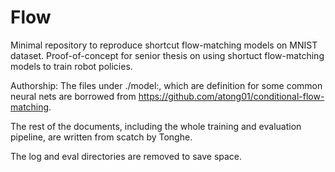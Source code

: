 # Flow

Minimal repository to reproduce shortcut flow-matching models on MNIST dataset. 
Proof-of-concept for senior thesis on using shortuct flow-matching models to train robot policies. 


Authorship:
The files under ./model:, which are definition for some common neural nets are borrowed from https://github.com/atong01/conditional-flow-matching. 

The rest of the documents, including the whole training and evaluation pipeline, are written from scatch by Tonghe. 

The log and eval directories are removed to save space. 
